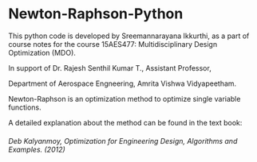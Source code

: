 # Newton-Raphson-Python
This python code is developed by Sreemannarayana Ikkurthi,
as a part of course notes for the course 15AES477: Multidisciplinary Design Optimization (MDO).

In support of Dr. Rajesh Senthil Kumar T.,
Assistant Professor, 

Department of Aerospace Engneering, Amrita Vishwa Vidyapeetham.

Newton-Raphson is an optimization method to optimize single variable functions.

A detailed explanation about the method can be found in the text book:
###### *Deb Kalyanmoy, Optimization for Engineering Design, Algorithms and Examples. (2012)*
